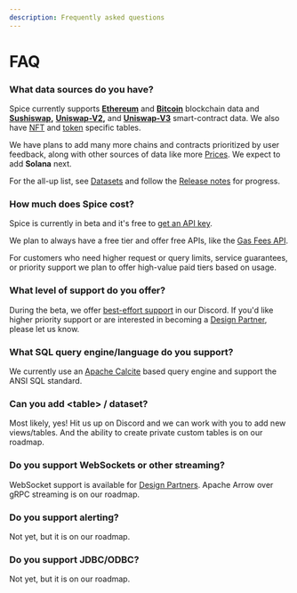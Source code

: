```yaml
---
description: Frequently asked questions
---
```


# FAQ

### What data sources do you have?

Spice currently supports [**Ethereum**](reference/sql-query-tables/) and [**Bitcoin**](reference/sql-query-tables/bitcoin.md) blockchain data and [**Sushiswap**](reference/sql-query-tables/ethereum/sushiswap-tables.md)**,** [**Uniswap-V2**](reference/sql-query-tables/ethereum/uniswap-tables.md)**,** and [**Uniswap-V3**](reference/sql-query-tables/ethereum/uniswap-tables.md) smart-contract data. We also have [NFT](reference/sql-query-tables/ethereum/nft-tables.md) and [token](reference/sql-query-tables/ethereum/token-tables.md) specific tables.

We have plans to add many more chains and contracts prioritized by user feedback, along with other sources of data like more [Prices](api/prices.md). We expect to add **Solana** next.

For the all-up list, see [Datasets](datasets.md) and follow the [Release notes](reference/release-notes.md) for progress.

### How much does Spice cost?

Spice is currently in beta and it's free to [get an API key](https://spice.xyz).

We plan to always have a free tier and offer free APIs, like the [Gas Fees API](api/ethereum/gas-fees.md).

For customers who need higher request or query limits, service guarantees, or priority support we plan to offer high-value paid tiers based on usage.

### What level of support do you offer?

During the beta, we offer [best-effort support](broken-reference/) in our Discord. If you'd like higher priority support or are interested in becoming a [Design Partner](https://www.craft.do/s/bgJFtYzSZwuFXD), please let us know.

### What SQL query engine/language do you support?

We currently use an [Apache Calcite](https://calcite.apache.org/) based query engine and support the ANSI SQL standard.

### Can you add \<table> / dataset?

Most likely, yes! Hit us up on Discord and we can work with you to add new views/tables. And the ability to create private custom tables is on our roadmap.

### Do you support WebSockets or other streaming?

WebSocket support is available for [Design Partners](https://www.craft.do/s/bgJFtYzSZwuFXD). Apache Arrow over gRPC streaming is on our roadmap.

### Do you support alerting?

Not yet, but it is on our roadmap.

### Do you support JDBC/ODBC?

Not yet, but it is on our roadmap.

